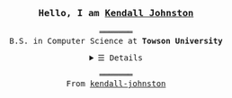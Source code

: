 <h3 align="center"><samp>Hello, I am <b><a rel="nofollow noopener noreferrer" target="_blank" href="">Kendall Johnston</a></b></samp></h3>
<p align="center">
  <samp>
    ═══════<br>
    B.S. in Computer Science at <b>Towson University</b>
    <br>
  </samp>
</p>
<samp>
  <details align="center">
    <summary><samp>&#9776; Details</samp></summary>
      <p align="center">
        <img src="https://github-readme-stats.vercel.app/api?username=kendall-johnston&show_icons=true&hide_border=true&hide=issues&title_color=5391FE&icon_color=000000&text_color=555"></img>
      </p>
  </details>
  <p align="center">
    ═══════
    <br>
    From <a href="https://github.com/kendall-johnston">kendall-johnston</a>
  </p>
</samp>
